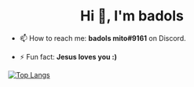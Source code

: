 <h1 align="center">Hi 👋, I'm badols</h1>

- 📫 How to reach me: **badols mito#9161** on Discord.

- ⚡ Fun fact: **Jesus loves you :)**

[![Top Langs](https://github-readme-stats.vercel.app/api/top-langs/?username=badolsmito)](https://www.youtube.com/watch?v=dQw4w9WgXcQ) </div>

<!---
badolsmito/badolsmito is a ✨ special ✨ repository because its `README.md` (this file) appears on your GitHub profile.
You can click the Preview link to take a look at your changes.
--->
